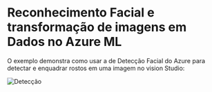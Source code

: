 # Reconhecimento Facial e transformação de imagens em Dados no Azure ML

  O exemplo demonstra como usar a de Detecção Facial do Azure para detectar e enquadrar rostos em uma imagem no vision Studio:

![Detecção](Exemplo-1)
